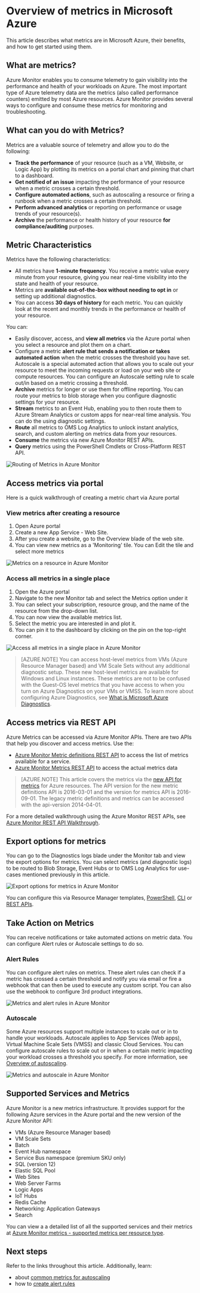 <properties
	pageTitle="Overview of metrics in Microsoft Azure | Microsoft Azure"
	description="Overview of metrics and their uses in Microsoft Azure"
	authors="kamathashwin"
	manager="carolz"
	editor=""
	services="monitoring-and-diagnostics"
	documentationCenter="monitoring-and-diagnostics"/>

<tags
	ms.service="monitoring-and-diagnostics"
	ms.workload="na"
	ms.tgt_pltfrm="na"
	ms.devlang="na"
	ms.topic="article"
	ms.date="09/26/2016"
	ms.author="ashwink"/>

# Overview of metrics in Microsoft Azure 

This article describes what metrics are in Microsoft Azure, their benefits, and how to get started using them.  

## What are metrics?

Azure Monitor enables you to consume telemetry to gain visibility into the performance and health of your workloads on Azure. The most important type of Azure telemetry data are the metrics (also called performance counters) emitted by most Azure resources. Azure Monitor provides several ways to configure and consume these metrics for monitoring and troubleshooting.


## What can you do with Metrics?

Metrics are a valuable source of telemetry and allow you to do the following:

- **Track the performance** of your resource (such as a VM, Website, or Logic App) by plotting its metrics on a portal chart and pinning that chart to a dashboard.
- **Get notified of an issue** impacting the performance of your resource when a metric crosses a certain threshold.
- **Configure automated actions**, such as autoscaling a resource or firing a runbook when a metric crosses a certain threshold.
- **Perform advanced analytics** or reporting on performance or usage trends of your resource(s).
- **Archive** the performance or health history of your resource **for compliance/auditing** purposes.

##  Metric Characteristics
Metrics have the following characteristics:

- All metrics have **1-minute frequency**. You receive a metric value every minute from your resource, giving you near real-time visibility into the state and health of your resource.
- Metrics are **available out-of-the-box without needing to opt in** or setting up additional diagnostics.
- You can access **30 days of history** for each metric. You can quickly look at the recent and monthly trends in the performance or health of your resource.

You can:

- Easily discover, access, and **view all metrics** via the Azure portal when you select a resource and plot them on a chart. 
- Configure a metric **alert rule that sends a notification or takes automated action** when the metric crosses the threshold you have set. Autoscale is a special automated action that allows you to scale out your resource to meet the incoming requests or load on your web site or compute resources. You can configure an Autoscale setting rule to scale out/in based on a metric crossing a threshold.
- **Archive** metrics for longer or use them for offline reporting. You can route your metrics to blob storage when you configure diagnostic settings for your resource.
- **Stream** metrics to an Event Hub, enabling you to then route them to Azure Stream Analytics or custom apps for near-real time analysis. You can do the using diagnostic settings.
- **Route** all metrics to OMS Log Analytics to unlock instant analytics, search, and custom alerting on metrics data from your resources.
- **Consume** the metrics via new Azure Monitor REST APIs.
- **Query** metrics using the PowerShell Cmdlets or Cross-Platform REST API.

 ![Routing of Metrics in Azure Monitor](./media/monitoring-overview-metrics/MetricsOverview0.png)

## Access metrics via portal
Here is a quick walkthrough of creating a metric chart via Azure portal

### View metrics after creating a resource
1. Open Azure portal
2. Create a new App Service - Web Site.
3. After you create a website, go to the Overview blade of the web site.
4. You can view new metrics as a 'Monitoring' tile. You can Edit the tile and select more metrics

 ![Metrics on a resource in Azure Monitor](./media/monitoring-overview-metrics/MetricsOverview1.png)	

### Access all metrics in a single place
1. Open the Azure portal 
2. Navigate to the new Monitor tab and select the Metrics option under it 
3. You can select your subscription, resource group, and the name of the resource from the drop-down list. 
4. You can now view the available metrics list. 
5. Select the metric you are interested in and plot it. 
6. You can pin it to the dashboard by clicking on the pin on the top-right corner.

 ![Access all metrics in a single place in Azure Monitor](./media/monitoring-overview-metrics/MetricsOverview2.png)	


>[AZURE.NOTE] You can access host-level metrics from VMs (Azure Resource Manager based) and VM Scale Sets without any additional diagnostic setup. These new host-level metrics are available for Windows and Linux instances. These metrics are not to be confused with the Guest-OS level metrics that you have access to when you turn on Azure Diagnostics on your VMs or VMSS. To learn more about configuring Azure Diagnostics, see [What is Microsoft Azure Diagnostics](../azure-diagnostics.md).

## Access metrics via REST API
Azure Metrics can be accessed via Azure Monitor APIs. There are two APIs that help you discover and access metrics. Use the: 

- [Azure Monitor Metric definitions REST API](https://msdn.microsoft.com/library/mt743621.aspx) to access the list of metrics available for a service.
- [Azure Monitor Metrics REST API](https://msdn.microsoft.com/library/mt743622.aspx) to access the actual metrics data

>[AZURE.NOTE] This article covers the metrics via the [new API for metrics](https://msdn.microsoft.com/library/dn931930.aspx) for Azure resources. The API version for the new metric definitions API is 2016-03-01 and the version for metrics API is 2016-09-01. The legacy metric definitions and metrics can be accessed with the api-version 2014-04-01.

For a more detailed walkthrough using the Azure Monitor REST APIs, see [Azure Monitor REST API Walkthrough](monitoring-rest-api-walkthrough.md).

## Export options for metrics
You can go to the Diagnostics logs blade under the Monitor tab and view the export options for metrics. You can select metrics (and diagnostic logs) to be routed to Blob Storage, Event Hubs or to OMS Log Analytics for use-cases mentioned previously in this article. 

 ![Export options for metrics in Azure Monitor](./media/monitoring-overview-metrics/MetricsOverview3.png)	

You can configure this via Resource Manager templates, [PowerShell](insights-powershell-samples.md), [CLI](insights-cli-samples.md) or [REST APIs](https://msdn.microsoft.com/library/dn931943.aspx). 

## Take Action on Metrics
You can receive notifications or take automated actions on metric data. You can configure Alert rules or Autoscale settings to do so.

### Alert Rules
You can configure alert rules on metrics. These alert rules can check if a metric has crossed a certain threshold and notify you via email or fire a webhook that can then be used to execute any custom script. You can also use the webhook to configure 3rd product integrations.

 ![Metrics and alert rules in Azure Monitor](./media/monitoring-overview-metrics/MetricsOverview4.png)

### Autoscale
Some Azure resources support multiple instances to scale out or in to handle your workloads. Autoscale applies to App Services (Web apps), Virtual Machine Scale Sets (VMSS) and classic Cloud Services. You can configure autoscale rules to scale out or in when a certain metric impacting your workload crosses a threshold you specify. For more information, see [Overview of autoscaling](monitoring-overview-autoscale.md).

 ![Metrics and autoscale in Azure Monitor](./media/monitoring-overview-metrics/MetricsOverview5.png)

## Supported Services and Metrics
Azure Monitor is a new metrics infrastructure. It provides support for the following Azure services in the Azure portal and the new version of the Azure Monitor API:

- VMs (Azure Resource Manager based)
- VM Scale Sets
- Batch
- Event Hub namespace 
- Service Bus namespace (premium SKU only)
- SQL (version 12)
- Elastic SQL Pool
- Web Sites
- Web Server Farms
- Logic Apps
- IoT Hubs
- Redis Cache
- Networking: Application Gateways
- Search

You can view a a detailed list of all the supported services and their metrics at [Azure Monitor metrics - supported metrics per resource type](monitoring-supported-metrics.md). 


## Next steps

Refer to the links throughout this article. Additionally, learn:  

- about [common metrics for autoscaling](insights-autoscale-common-metrics.md)
- how to [create alert rules](insights-alerts-portal.md)




